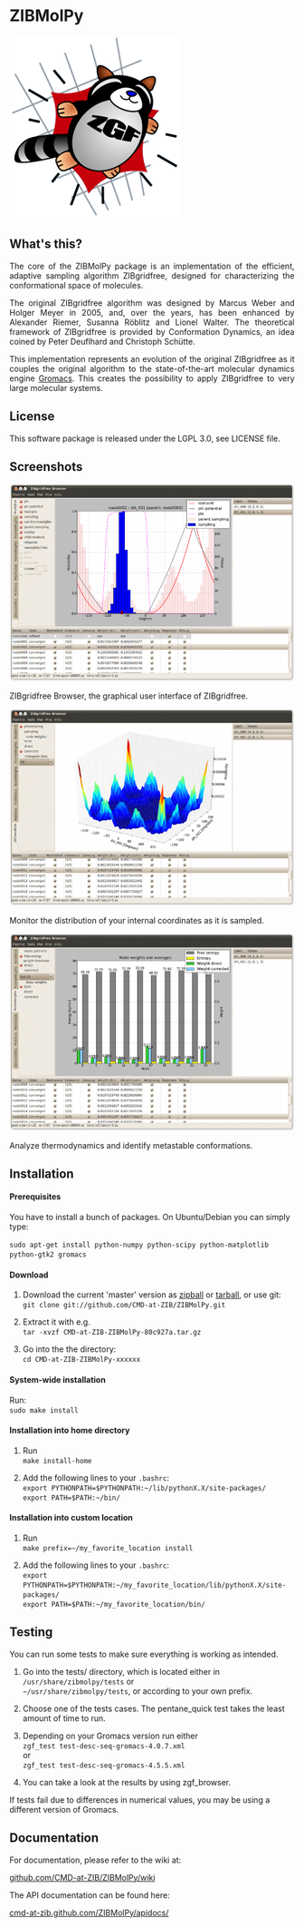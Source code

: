 ZIBMolPy
========

![ZIBMolPy](https://github.com/CMD-at-ZIB/ZIBMolPy/raw/master/docu/zgf_logo_trans_small.png)


What's this?
------------

<p align="justify">The core of the ZIBMolPy package is an implementation of the efficient, adaptive sampling algorithm ZIBgridfree, designed for characterizing the conformational space of molecules.</p>

<p align="justify">The original ZIBgridfree algorithm was designed by Marcus Weber and Holger Meyer in 2005, and, over the years, has been enhanced by Alexander Riemer, Susanna Röblitz and Lionel Walter. The theoretical framework of ZIBgridfree is provided by Conformation Dynamics, an idea coined by Peter Deuflhard and Christoph Schütte.</p>

<p align="justify">This implementation represents an evolution of the original ZIBgridfree as it couples the original algorithm to the state-of-the-art molecular dynamics engine <a href="http://www.gromacs.org">Gromacs</a>. This creates the possibility to apply ZIBgridfree to very large molecular systems.</p>

License
-------

This software package is released under the LGPL 3.0, see LICENSE file.

Screenshots
-----------

![ZIBgridfree Browser](https://github.com/CMD-at-ZIB/ZIBMolPy/raw/develop/docu/mini_screen01.png)

ZIBgridfree Browser, the graphical user interface of ZIBgridfree.

![ZIBgridfree Browser](https://github.com/CMD-at-ZIB/ZIBMolPy/raw/develop/docu/mini_screen02.png)

Monitor the distribution of your internal coordinates as it is sampled.

![ZIBgridfree Browser](https://github.com/CMD-at-ZIB/ZIBMolPy/raw/develop/docu/mini_screen03.png)

Analyze thermodynamics and identify metastable conformations.

Installation
------------

#### Prerequisites

You have to install a bunch of packages. On Ubuntu/Debian you can simply type:

`sudo apt-get install python-numpy python-scipy python-matplotlib python-gtk2 gromacs`

#### Download

1. Download the current 'master' version as [zipball](https://github.com/CMD-at-ZIB/ZIBMolPy/zipball/master) or [tarball](https://github.com/CMD-at-ZIB/ZIBMolPy/tarball/master), or use git: <br />
`git clone git://github.com/CMD-at-ZIB/ZIBMolPy.git`

2. Extract it with e.g. <br />
`tar -xvzf CMD-at-ZIB-ZIBMolPy-80c927a.tar.gz`

3. Go into the the directory: <br />
`cd CMD-at-ZIB-ZIBMolPy-xxxxxx`

#### System-wide installation

Run: <br />
`sudo make install`

#### Installation into home directory

1. Run <br />
`make install-home`

2. Add the following lines to your `.bashrc`: <br />
`export PYTHONPATH=$PYTHONPATH:~/lib/pythonX.X/site-packages/` <br />
`export PATH=$PATH:~/bin/`

#### Installation into custom location

1. Run <br />
`make prefix=~/my_favorite_location install`

2. Add the following lines to your `.bashrc`: <br />
`export PYTHONPATH=$PYTHONPATH:~/my_favorite_location/lib/pythonX.X/site-packages/` <br />
`export PATH=$PATH:~/my_favorite_location/bin/`

Testing
-------

You can run some tests to make sure everything is working as intended.

1. Go into the tests/ directory, which is located either in <br />
`/usr/share/zibmolpy/tests`
or <br />
`~/usr/share/zibmolpy/tests`, or according to your own prefix.

2. Choose one of the tests cases. The pentane_quick test takes the least amount of time to run.

3. Depending on your Gromacs version run either <br />
`zgf_test test-desc-seq-gromacs-4.0.7.xml` <br />
or <br />
`zgf_test test-desc-seq-gromacs-4.5.5.xml`

4. You can take a look at the results by using zgf_browser.

If tests fail due to differences in numerical values, you may be using a different version of Gromacs.

Documentation
-------------

For documentation, please refer to the wiki at:

[github.com/CMD-at-ZIB/ZIBMolPy/wiki](https://github.com/CMD-at-ZIB/ZIBMolPy/wiki)

The API documentation can be found here:

[cmd-at-zib.github.com/ZIBMolPy/apidocs/](http://cmd-at-zib.github.com/ZIBMolPy/apidocs/)
